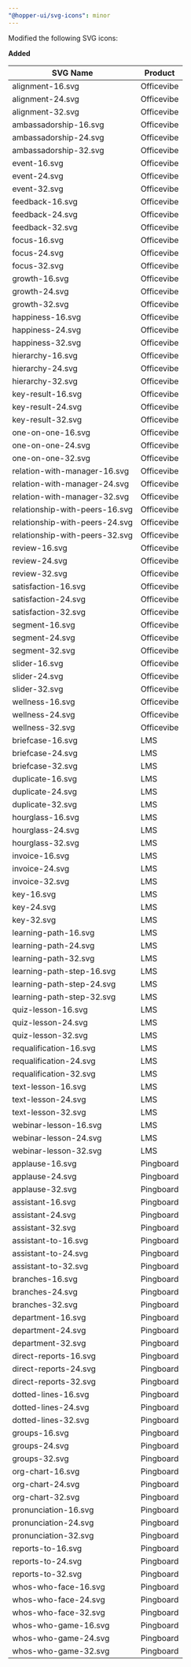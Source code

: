 ```yaml
---
"@hopper-ui/svg-icons": minor
---
```


Modified the following SVG icons:

**Added**

| SVG Name                       | Product    |
|--------------------------------|------------|
| alignment-16.svg               | Officevibe |
| alignment-24.svg               | Officevibe |
| alignment-32.svg               | Officevibe |
| ambassadorship-16.svg          | Officevibe |
| ambassadorship-24.svg          | Officevibe |
| ambassadorship-32.svg          | Officevibe |
| event-16.svg                   | Officevibe |
| event-24.svg                   | Officevibe |
| event-32.svg                   | Officevibe |
| feedback-16.svg                | Officevibe |
| feedback-24.svg                | Officevibe |
| feedback-32.svg                | Officevibe |
| focus-16.svg                   | Officevibe |
| focus-24.svg                   | Officevibe |
| focus-32.svg                   | Officevibe |
| growth-16.svg                  | Officevibe |
| growth-24.svg                  | Officevibe |
| growth-32.svg                  | Officevibe |
| happiness-16.svg               | Officevibe |
| happiness-24.svg               | Officevibe |
| happiness-32.svg               | Officevibe |
| hierarchy-16.svg               | Officevibe |
| hierarchy-24.svg               | Officevibe |
| hierarchy-32.svg               | Officevibe |
| key-result-16.svg              | Officevibe |
| key-result-24.svg              | Officevibe |
| key-result-32.svg              | Officevibe |
| one-on-one-16.svg              | Officevibe |
| one-on-one-24.svg              | Officevibe |
| one-on-one-32.svg              | Officevibe |
| relation-with-manager-16.svg   | Officevibe |
| relation-with-manager-24.svg   | Officevibe |
| relation-with-manager-32.svg   | Officevibe |
| relationship-with-peers-16.svg | Officevibe |
| relationship-with-peers-24.svg | Officevibe |
| relationship-with-peers-32.svg | Officevibe |
| review-16.svg                  | Officevibe |
| review-24.svg                  | Officevibe |
| review-32.svg                  | Officevibe |
| satisfaction-16.svg            | Officevibe |
| satisfaction-24.svg            | Officevibe |
| satisfaction-32.svg            | Officevibe |
| segment-16.svg                 | Officevibe |
| segment-24.svg                 | Officevibe |
| segment-32.svg                 | Officevibe |
| slider-16.svg                  | Officevibe |
| slider-24.svg                  | Officevibe |
| slider-32.svg                  | Officevibe |
| wellness-16.svg                | Officevibe |
| wellness-24.svg                | Officevibe |
| wellness-32.svg                | Officevibe |
| briefcase-16.svg               | LMS        |
| briefcase-24.svg               | LMS        |
| briefcase-32.svg               | LMS        |
| duplicate-16.svg               | LMS        |
| duplicate-24.svg               | LMS        |
| duplicate-32.svg               | LMS        |
| hourglass-16.svg               | LMS        |
| hourglass-24.svg               | LMS        |
| hourglass-32.svg               | LMS        |
| invoice-16.svg                 | LMS        |
| invoice-24.svg                 | LMS        |
| invoice-32.svg                 | LMS        |
| key-16.svg                     | LMS        |
| key-24.svg                     | LMS        |
| key-32.svg                     | LMS        |
| learning-path-16.svg           | LMS        |
| learning-path-24.svg           | LMS        |
| learning-path-32.svg           | LMS        |
| learning-path-step-16.svg      | LMS        |
| learning-path-step-24.svg      | LMS        |
| learning-path-step-32.svg      | LMS        |
| quiz-lesson-16.svg             | LMS        |
| quiz-lesson-24.svg             | LMS        |
| quiz-lesson-32.svg             | LMS        |
| requalification-16.svg         | LMS        |
| requalification-24.svg         | LMS        |
| requalification-32.svg         | LMS        |
| text-lesson-16.svg             | LMS        |
| text-lesson-24.svg             | LMS        |
| text-lesson-32.svg             | LMS        |
| webinar-lesson-16.svg          | LMS        |
| webinar-lesson-24.svg          | LMS        |
| webinar-lesson-32.svg          | LMS        |
| applause-16.svg                | Pingboard  |
| applause-24.svg                | Pingboard  |
| applause-32.svg                | Pingboard  |
| assistant-16.svg               | Pingboard  |
| assistant-24.svg               | Pingboard  |
| assistant-32.svg               | Pingboard  |
| assistant-to-16.svg            | Pingboard  |
| assistant-to-24.svg            | Pingboard  |
| assistant-to-32.svg            | Pingboard  |
| branches-16.svg                | Pingboard  |
| branches-24.svg                | Pingboard  |
| branches-32.svg                | Pingboard  |
| department-16.svg              | Pingboard  |
| department-24.svg              | Pingboard  |
| department-32.svg              | Pingboard  |
| direct-reports-16.svg          | Pingboard  |
| direct-reports-24.svg          | Pingboard  |
| direct-reports-32.svg          | Pingboard  |
| dotted-lines-16.svg            | Pingboard  |
| dotted-lines-24.svg            | Pingboard  |
| dotted-lines-32.svg            | Pingboard  |
| groups-16.svg                  | Pingboard  |
| groups-24.svg                  | Pingboard  |
| groups-32.svg                  | Pingboard  |
| org-chart-16.svg               | Pingboard  |
| org-chart-24.svg               | Pingboard  |
| org-chart-32.svg               | Pingboard  |
| pronunciation-16.svg           | Pingboard  |
| pronunciation-24.svg           | Pingboard  |
| pronunciation-32.svg           | Pingboard  |
| reports-to-16.svg              | Pingboard  |
| reports-to-24.svg              | Pingboard  |
| reports-to-32.svg              | Pingboard  |
| whos-who-face-16.svg           | Pingboard  |
| whos-who-face-24.svg           | Pingboard  |
| whos-who-face-32.svg           | Pingboard  |
| whos-who-game-16.svg           | Pingboard  |
| whos-who-game-24.svg           | Pingboard  |
| whos-who-game-32.svg           | Pingboard  |
